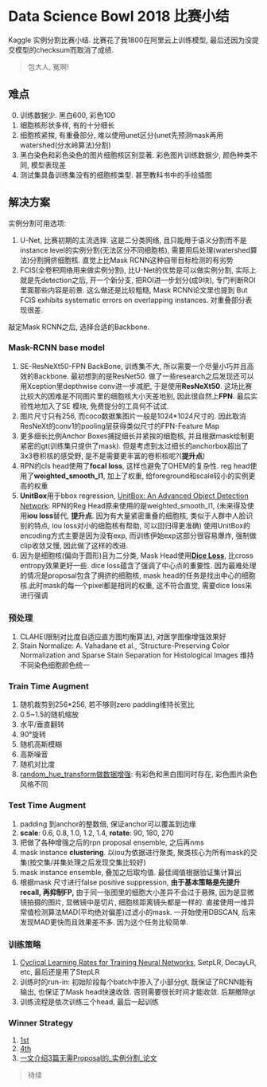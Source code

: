 # Data Science Bowl 2018 比赛小结


Kaggle 实例分割比赛小结. 比赛花了我1800在阿里云上训练模型, 最后还因为没提交模型的checksum而取消了成绩.
> 包大人, 冤啊!

<!--more-->

## 难点
0. 训练数据少. 黑白600, 彩色100
1. 细胞核形状多样, 有的十分细长
2. 细胞核紧挨, 有重叠部分, 难以使用unet区分(unet先预测mask再用watershed(分水岭算法)分割)
3. 黑白染色和彩色染色的图片细胞核区别显著. 彩色图片训练数据少, 颜色种类不同, 模型表现差
4. 测试集具备训练集没有的细胞核类型. 甚至教科书中的手绘插图

## 解决方案
实例分割可用选项:
1. U-Net, 比赛初期的主流选择. 这是二分类网络, 且只能用于语义分割而不是instance level的实例分割(无法区分不同细胞核), 需要用后处理(watershed算法)分割拥挤细胞核. 直觉上比Mask RCNN这种自带目标检测的有劣势
2. FCIS(全卷积网络用来做实例分割), 比U-Net的优势是可以做实例分割, 实际上就是先detection之后, 开一个新分支, 把ROI进一步划分(成9块), 专门判断ROI里面那些内容是前景. 这么做还是比较粗糙, Mask RCNN论文里也提到 But FCIS exhibits systematic errors on overlapping instances. 对重叠部分表现很差.

敲定Mask RCNN之后, 选择合适的Backbone.

### Mask-RCNN base model
1. SE-ResNeXt50-FPN BackBone, 训练集不大, 所以需要一个尽量小巧并且高效的Backbone. 最初想到的是ResNet50. 做了一些research之后发现还可以用Xception里depthwise conv进一步减肥, 于是使用**ResNeXt50**. 这场比赛比较大的困难是不同图片里的细胞核大小天差地别, 因此很自然上**FPN**. 最后实验性地加入了SE 模块, 免费提分的工具何不试试.
2. 图片尺寸只有256, 而coco数据集图片一般是1024*1024尺寸的. 因此取消ResNeXt的conv1的pooling层获得类似尺寸的FPN-Feature Map
3. 更多细长比例Anchor Boxes捕捉细长并紧挨的细胞核, 并且根据mask绘制更紧密的gt(训练集只提供了mask). 但是考虑到太过细长的anchorbox超出了3x3卷积核的感受野, 是不是需要更丰富的卷积核呢?(**提升点**)  
4. RPN的cls head使用了**focal loss**, 这样也避免了OHEM的复杂性. reg head使用了**weighted_smooth_l1**, 加上了权重, 给foreground和scale较小的实例更高的权重
5. **UnitBox**用于bbox regression, [UnitBox: An Advanced Object Detection Network](https://arxiv.org/abs/1608.01471): RPN的Reg Head原来使用的是weighted_smooth_l1, (未来得及使用**iou loss**替代, **提升点**. 因为有大量紧密重叠的细胞核, 类似于人群中人脸识别的特点, iou loss对小的细胞核有帮助, 可以回归得更准确) 使用UnitBox的encoding方式主要是因为没有exp, 而训练伊始exp这部分很容易爆炸, 强制做clip收敛又慢, 因此做了这样的改进.   
6. 因为是细胞核(偏向于圆形)且为二分类, Mask Head使用[**Dice Loss**](https://dev.to/andys0975/what-is-dice-loss-for-image-segmentation-3p85), 比cross entropy效果更好一些. dice loss蕴含了强调了中心点的重要性. 因为最难处理的情况是proposal包含了拥挤的细胞核, mask head的任务是找出中心的细胞核.此时mask的每一个pixel都是相同的权重, 这不符合直觉, 需要dice loss来进行强调  


### 预处理
1. CLAHE(限制对比度自适应直方图均衡算法), 对医学图像增强效果好
2. Stain Normalize: A. Vahadane et al., ‘Structure-Preserving Color Normalization and Sparse Stain Separation for Histological Images 维持不同染色细胞颜色统一

### Train Time Augment

1. 随机裁剪到256*256, 若不够则zero padding维持长宽比
2. 0.5~1.5的随机缩放
3. 水平/垂直翻转 
4. 90°旋转
5. 随机高斯模糊
6. 高斯噪音
7. 随机对比度
8. [random_hue_transform做数据增强](http://lamda.nju.edu.cn/weixs/project/CNNTricks/CNNTricks.html): 有彩色和黑白图同时存在, 彩色图片染色风格不同  


### Test Time Augment
1. padding 到anchor的整数倍, 保证anchor可以覆盖到边缘
2. **scale**: 0.6, 0.8, 1.0, 1.2, 1.4, **rotate**: 90, 180, 270
3. 把做了各种增强之后的rpn proposal ensemble, 之后再nms
4. mask instance **clustering**. 以iou为依据进行聚类, 聚类核心为所有mask的交集(按交集/并集处理之后发现交集比较好)
5. mask instance ensemble, 叠加之后取均值. 最佳阈值根据验证集计算出
6. 根据mask 尺寸进行false positive suppression, **由于基本策略是先提升recall, 再抑制FP,** 由于同一张图里的细胞大小差异不会过于悬殊, 因为是显微镜拍摄的图片, 显微镜中是切片, 细胞核距离镜头都是一样的. 直接使用一维异常值检测算法MAD(平均绝对偏差)过滤小的mask. 一开始使用DBSCAN, 后来发现MAD更快而且效果差不多. 因为这个任务比较简单. 

### 训练策略
1. [Cyclical Learning Rates for Training Neural Networks](https://arxiv.org/abs/1506.01186), SetpLR, DecayLR, etc, 最后还是用了StepLR  
2. 训练时的run-in: 初始阶段每个batch中掺入了小部分gt, 既保证了RCNN能有输出, 也保证了Mask head快速收敛. 否则需要很长时间才能收敛. 后期撤除gt
3. 训练流程是依次训练三个head, 最后一起训练
  

### Winner Strategy  

1. [1st](https://www.kaggle.com/c/data-science-bowl-2018/discussion/54741)  
2. [4th](https://www.kaggle.com/c/data-science-bowl-2018/discussion/55118)  
3. [一文介绍3篇无需Proposal的_实例分割_论文](https://zhuanlan.zhihu.com/p/35770716)

> 待续
